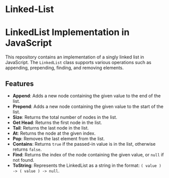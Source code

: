 # Linked-List

# LinkedList Implementation in JavaScript

This repository contains an implementation of a singly linked list in JavaScript. The `LinkedList` class supports various operations such as appending, prepending, finding, and removing elements.

## Features

- **Append**: Adds a new node containing the given value to the end of the list.
- **Prepend**: Adds a new node containing the given value to the start of the list.
- **Size**: Returns the total number of nodes in the list.
- **Get Head**: Returns the first node in the list.
- **Tail**: Returns the last node in the list.
- **At**: Returns the node at the given index.
- **Pop**: Removes the last element from the list.
- **Contains**: Returns `true` if the passed-in value is in the list, otherwise returns `false`.
- **Find**: Returns the index of the node containing the given value, or `null` if not found.
- **ToString**: Represents the LinkedList as a string in the format: `( value ) -> ( value ) -> null`.
